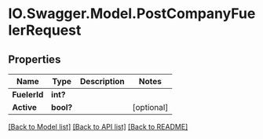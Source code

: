 # IO.Swagger.Model.PostCompanyFuelerRequest
## Properties

Name | Type | Description | Notes
------------ | ------------- | ------------- | -------------
**FuelerId** | **int?** |  | 
**Active** | **bool?** |  | [optional] 

[[Back to Model list]](../README.md#documentation-for-models) [[Back to API list]](../README.md#documentation-for-api-endpoints) [[Back to README]](../README.md)

